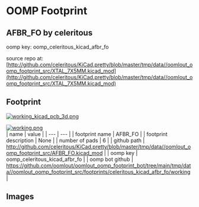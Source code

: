 # OOMP Footprint  
## AFBR_FO  by celeritous  
  
oomp key: oomp_celeritous_kicad_afbr_fo  
  
source repo at: [http://github.com/celeritous/KiCad.pretty/blob/master/tmp/data//oomlout_oomp_footprint_src/XTAL_7X5MM.kicad_mod](http://github.com/celeritous/KiCad.pretty/blob/master/tmp/data//oomlout_oomp_footprint_src/XTAL_7X5MM.kicad_mod)  
## Footprint  
  
[![working_kicad_pcb_3d.png](working_kicad_pcb_3d_600.png)](working_kicad_pcb_3d.png)  
  
[![working.png](working_600.png)](working.png)  
| name | value | 
| --- | --- | 
| footprint name | AFBR_FO | 
| footprint description | None | 
| number of pads | 6 | 
| github path | http://github.com/celeritous/KiCad.pretty/blob/master/tmp/data//oomlout_oomp_footprint_src/AFBR_FO.kicad_mod | 
| oomp key | oomp_celeritous_kicad_afbr_fo | 
| oomp bot github | https://github.com/oomlout/oomlout_oomp_footprint_bot/tree/main/tmp/data//oomlout_oomp_footprint_src/footprints/celeritous_kicad_afbr_fo/working | 
## Images  
